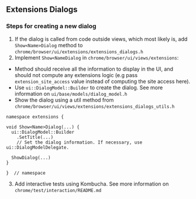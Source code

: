 ## Extensions Dialogs

### Steps for creating a new dialog

1. If the dialog is called from code outside views, which most likely is, add
`Show<Name>Dialog` method to `chrome/browser/ui/extensions/extensions_dialogs.h`
2. Implement `Show<NameDialog` in `chrome/browser/ui/views/extensions`:

- Method should receive all the information to display in the UI, and should not compute any extensions logic (e.g pass `extension_site_access` value instead of computing the site access here).
- Use `ui::DialogModel::Builder` to create the dialog. See more information on
 `ui/base/models/dialog_model.h`
- Show the dialog using a util method from `chrome/browser/ui/views/extensions/extensions_dialogs_utils.h`

```
namespace extensions {

void Show<Name>Dialog(...) {
  ui::DialogModel::Builder
    .SetTitle(...)
    // Set the dialog information. If necessary, use ui::DialogModelDelegate.

  ShowDialog(...)
}

}  // namespace
```

3. Add interactive tests using Kombucha. See more information on `chrome/test/interaction/README.md`
